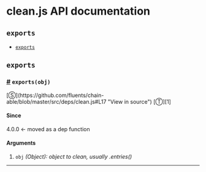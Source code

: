 # clean.js API documentation

<!-- div class="toc-container" -->

<!-- div -->

## `exports`
* <a href="#exports">`exports`</a>

<!-- /div -->

<!-- /div -->

<!-- div class="doc-container" -->

<!-- div -->

## `exports`

<!-- div -->

<h3 id="exports"><a href="#exports">#</a>&nbsp;<code>exports(obj)</code></h3>
[&#x24C8;](https://github.com/fluents/chain-able/blob/master/src/deps/clean.js#L17 "View in source") [&#x24C9;][1]



#### Since
4.0.0 <- moved as a dep function

#### Arguments
1. `obj` *(Object): object to clean, usually .entries()*

---

<!-- /div -->

<!-- /div -->

<!-- /div -->

 [1]: #exports "Jump back to the TOC."
